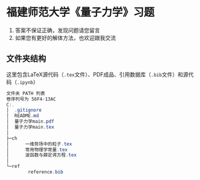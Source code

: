 # 福建师范大学《量子力学》习题

1. 答案不保证正确，发现问题请您留言
2. 如果您有更好的解体方法，也欢迎跟我交流

## 文件夹结构

这里包含LaTeX源代码（`.tex`文件）、PDF成品、引用数据库（`.bib`文件）和源代码（`.ipynb`）

```powershell
文件夹 PATH 列表
卷序列号为 56F4-13AC
C:.
│  .gitignore
│  README.md
│  量子力学main.pdf
│  量子力学main.tex
│
├─ch
│      一维势场中的粒子.tex
│      常用物理学常量.tex
│      波函数与薛定谔方程.tex
│
└─ref
        reference.bib
```
